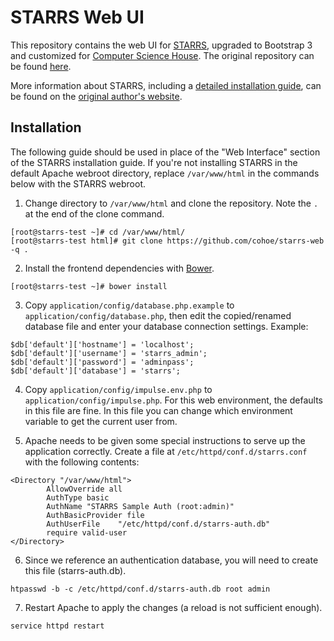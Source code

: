 # STARRS Web UI

This repository contains the web UI for [STARRS](https://github.com/cohoe/starrs), upgraded to Bootstrap 3 and customized for [Computer Science House](https://csh.rit.edu). The original repository can be found [here](https://github.com/cohoe/starrs-web).

More information about STARRS, including a [detailed installation guide](http://www.grantcohoe.com/blog/2013/04/24/starrs-installation-guide/), can be found on the [original author's website](http://grantcohoe.com/projects/starrs).

## Installation

The following guide should be used in place of the "Web Interface" section of the STARRS installation guide. If you're not installing STARRS in the default Apache webroot directory, replace `/var/www/html` in the commands below with the STARRS webroot.

1. Change directory to `/var/www/html` and clone the repository. Note the `.` at the end of the clone command.

```
[root@starrs-test ~]# cd /var/www/html/
[root@starrs-test html]# git clone https://github.com/cohoe/starrs-web -q .
```

2. Install the frontend dependencies with [Bower](https://bower.io).

```
[root@starrs-test ~]# bower install
```

3. Copy `application/config/database.php.example` to `application/config/database.php`, then edit the copied/renamed database file and enter your database connection settings. Example:

```
$db['default']['hostname'] = 'localhost';
$db['default']['username'] = 'starrs_admin';
$db['default']['password'] = 'adminpass';
$db['default']['database'] = 'starrs';
````

4. Copy `application/config/impulse.env.php` to `application/config/impulse.php`. For this web environment, the defaults in this file are fine. In this file you can change which environment variable to get the current user from.

5. Apache needs to be given some special instructions to serve up the application correctly. Create a file at `/etc/httpd/conf.d/starrs.conf` with the following contents:

```
<Directory "/var/www/html">
        AllowOverride all
        AuthType basic
        AuthName "STARRS Sample Auth (root:admin)"
        AuthBasicProvider file
        AuthUserFile    "/etc/httpd/conf.d/starrs-auth.db"
        require valid-user
</Directory>
```

6. Since we reference an authentication database, you will need to create this file (starrs-auth.db).

```
htpasswd -b -c /etc/httpd/conf.d/starrs-auth.db root admin
```

7. Restart Apache to apply the changes (a reload is not sufficient enough).

```
service httpd restart
```
